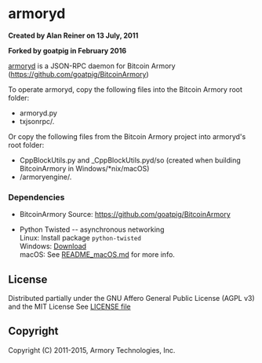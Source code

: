 # armoryd

**Created by Alan Reiner on 13 July, 2011**

**Forked by goatpig in February 2016**

[armoryd](https://github.com/goatpig/armoryd) is a JSON-RPC daemon for Bitcoin Armory (https://github.com/goatpig/BitcoinArmory)

To operate armoryd, copy the following files into the Bitcoin Armory root folder:

- armoryd.py
- txjsonrpc/*.*

Or copy the following files from the Bitcoin Armory project into armoryd's root folder:

- CppBlockUtils.py and _CppBlockUtils.pyd/so (created when building BitcoinArmory in Windows/*nix/macOS)
- /armoryengine/*.*

### Dependencies

* BitcoinArmory 
Source: https://github.com/goatpig/BitcoinArmory

* Python Twisted -- asynchronous networking  
 Linux:   Install package `python-twisted`  
 Windows: [Download](https://twistedmatrix.com/trac/wiki/Downloads)  
 macOS:   See [README_macOS.md](README_macOS.md) for more info.

## License

Distributed partially under the GNU Affero General Public License (AGPL v3)  
and the MIT License
See [LICENSE file](LICENSE)

## Copyright

Copyright (C) 2011-2015, Armory Technologies, Inc.
